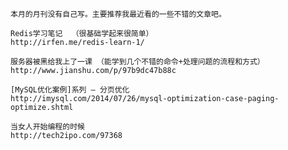     本月的月刊没有自己写。主要推荐我最近看的一些不错的文章吧。
      
    Redis学习笔记  （很基础学起来很简单）
    http://irfen.me/redis-learn-1/
     
    服务器被黑给我上了一课 （能学到几个不错的命令+处理问题的流程和方式）
    http://www.jianshu.com/p/97b9dc47b88c

    [MySQL优化案例]系列 — 分页优化
    http://imysql.com/2014/07/26/mysql-optimization-case-paging-optimize.shtml
    
    当女人开始编程的时候
    http://tech2ipo.com/97368
